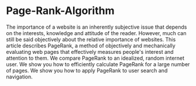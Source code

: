 # Page-Rank-Algorithm
The importance of a website is an inherently subjective issue that depends on the interests, knowledge and attitude of the reader. However, much can still be said objectively about the relative importance of websites. This article describes PageRank, a method of objectively and mechanically evaluating web pages that effectively measures people's interest and attention to them. We compare PageRank to an idealized, random internet user. We show you how to efficiently calculate PageRank for a large number of pages. We show you how to apply PageRank to user search and navigation.
